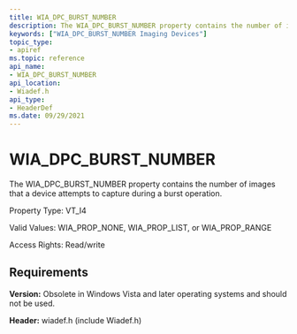 ```yaml
---
title: WIA_DPC_BURST_NUMBER
description: The WIA_DPC_BURST_NUMBER property contains the number of images that a device attempts to capture during a burst operation.
keywords: ["WIA_DPC_BURST_NUMBER Imaging Devices"]
topic_type:
- apiref
ms.topic: reference
api_name:
- WIA_DPC_BURST_NUMBER
api_location:
- Wiadef.h
api_type:
- HeaderDef
ms.date: 09/29/2021
---
```


# WIA_DPC_BURST_NUMBER

The WIA_DPC_BURST_NUMBER property contains the number of images that a device attempts to capture during a burst operation.

Property Type: VT_I4

Valid Values: WIA_PROP_NONE, WIA_PROP_LIST, or WIA_PROP_RANGE

Access Rights: Read/write

## Requirements

**Version:** Obsolete in Windows Vista and later operating systems and should not be used.

**Header:** wiadef.h (include Wiadef.h)
